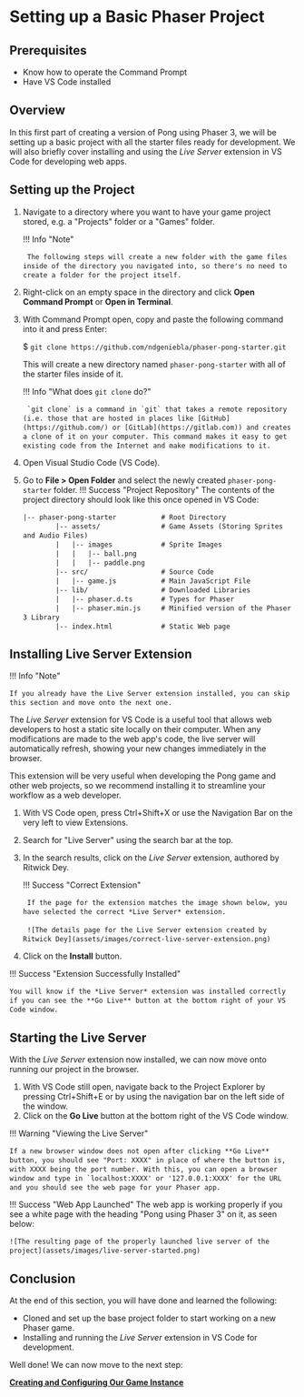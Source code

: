 # Setting up a Basic Phaser Project

## Prerequisites
- Know how to operate the Command Prompt
- Have VS Code installed

## Overview
In this first part of creating a version of Pong using Phaser 3, we will be setting up a basic project with all the starter files ready for development. We will also briefly cover installing and using the *Live Server* extension in VS Code for developing web apps.

## Setting up the Project

1. Navigate to a directory where you want to have your game project stored, e.g. a "Projects" folder or a "Games" folder.

    !!! Info "Note"
        
        The following steps will create a new folder with the game files inside of the directory you navigated into, so there's no need to create a folder for the project itself.

2. Right-click on an empty space in the directory and click **Open Command Prompt** or **Open in Terminal**.
3. With Command Prompt open, copy and paste the following command into it and press Enter:

    $ `git clone https://github.com/ndgeniebla/phaser-pong-starter.git`

    This will create a new directory named `phaser-pong-starter` with all of the starter files inside of it.
    
    !!! Info "What does `git clone` do?"

        `git clone` is a command in `git` that takes a remote repository (i.e. those that are hosted in places like [GitHub](https://github.com/) or [GitLab](https://gitlab.com)) and creates a clone of it on your computer. This command makes it easy to get existing code from the Internet and make modifications to it.

4. Open Visual Studio Code (VS Code).
5. Go to **File > Open Folder** and select the newly created `phaser-pong-starter` folder.
!!! Success "Project Repository"
    The contents of the project directory should look like this once opened in VS Code:
    ```
    |-- phaser-pong-starter           # Root Directory
            |-- assets/               # Game Assets (Storing Sprites and Audio Files)
            |   |-- images            # Sprite Images
            |   |   |-- ball.png       
            |   |   |-- paddle.png    
            |-- src/                  # Source Code
            |   |-- game.js           # Main JavaScript File
            |-- lib/                  # Downloaded Libraries
            |   |-- phaser.d.ts       # Types for Phaser
            |   |-- phaser.min.js     # Minified version of the Phaser 3 Library
            |-- index.html            # Static Web page
    ```
 
## Installing Live Server Extension

!!! Info "Note"

    If you already have the Live Server extension installed, you can skip this section and move onto the next one.

The *Live Server* extension for VS Code is a useful tool that allows web developers to host a static site locally on their computer. When any modifications are made to the web app's code, the live server will automatically refresh, showing your new changes immediately in the browser.

This extension will be very useful when developing the Pong game and other web projects, so we recommend installing it to streamline your workflow as a web developer.


1. With VS Code open, press Ctrl+Shift+X or use the Navigation Bar on the very left to view Extensions.
2. Search for "Live Server" using the search bar at the top.
3. In the search results, click on the *Live Server* extension, authored by Ritwick Dey.

    !!! Success "Correct Extension"

        If the page for the extension matches the image shown below, you have selected the correct *Live Server* extension.

        ![The details page for the Live Server extension created by Ritwick Dey](assets/images/correct-live-server-extension.png)
    
4. Click on the **Install** button.

!!! Success "Extension Successfully Installed"

    You will know if the *Live Server* extension was installed correctly if you can see the **Go Live** button at the bottom right of your VS Code window.

## Starting the Live Server
With the *Live Server* extension now installed, we can now move onto running our project in the browser.

1. With VS Code still open, navigate back to the Project Explorer by pressing Ctrl+Shift+E or by using the navigation bar on the left side of the window.
2. Click on the **Go Live** button at the bottom right of the VS Code window.

!!! Warning "Viewing the Live Server"

    If a new browser window does not open after clicking **Go Live** button, you should see "Port: XXXX" in place of where the button is, with XXXX being the port number. With this, you can open a browser window and type in `localhost:XXXX' or '127.0.0.1:XXXX' for the URL and you should see the web page for your Phaser app.

!!! Success "Web App Launched"
    The web app is working properly if you see a white page with the heading "Pong using Phaser 3" on it, as seen below:

    ![The resulting page of the properly launched live server of the project](assets/images/live-server-started.png)

## Conclusion
At the end of this section, you will have done and learned the following:

- Cloned and set up the base project folder to start working on a new Phaser game.
- Installing and running the *Live Server* extension in VS Code for development.

Well done! We can now move to the next step:

**[Creating and Configuring Our Game Instance](set-3.md)**
